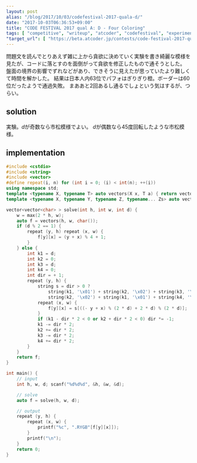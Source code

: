 ```yaml
---
layout: post
alias: "/blog/2017/10/03/codefestival-2017-quala-d/"
date: "2017-10-03T06:36:53+09:00"
title: "CODE FESTIVAL 2017 qual A: D - Four Coloring"
tags: [ "competitive", "writeup", "atcoder", "codefestival", "experiment" ]
"target_url": [ "https://beta.atcoder.jp/contests/code-festival-2017-quala/tasks/code_festival_2017_quala_d" ]
---
```


問題文を読んでとりあえず雑に上から貪欲に決めていく実験を書き綺麗な模様を見たが、コードに落とすのを面倒がって貪欲を修正したもので通そうとした。
盤面の境界の影響でずれなどがあり、できそうに見えたが思っていたより難しくて時間を解かした。
結果は日本人内$63$位でパフォはぎりぎり橙。ボーダーは$60$位だったようで通過失敗。
まああと$2$回あるし通るでしょという気はするが、つらい。

## solution

実験。$d$が奇数なら市松模様でよい。
$d$が偶数なら$45$度回転したような市松模様。

## implementation

``` c++
#include <cstdio>
#include <string>
#include <vector>
#define repeat(i, n) for (int i = 0; (i) < int(n); ++(i))
using namespace std;
template <typename X, typename T> auto vectors(X x, T a) { return vector<T>(x, a); }
template <typename X, typename Y, typename Z, typename... Zs> auto vectors(X x, Y y, Z z, Zs... zs) { auto cont = vectors(y, z, zs...); return vector<decltype(cont)>(x, cont); }

vector<vector<char> > solve(int h, int w, int d) {
    w = max(2 * h, w);
    auto f = vectors(h, w, char());
    if (d % 2 == 1) {
        repeat (y, h) repeat (x, w) {
            f[y][x] = (y + x) % 4 + 1;
        }
    } else {
        int k1 = d;
        int k2 = 0;
        int k3 = d;
        int k4 = 0;
        int dir = + 1;
        repeat (y, h) {
            string s = dir > 0 ?
                string(k1, '\x01') + string(k2, '\x02') + string(k3, '\x03') + string(k4, '\x04') :
                string(k2, '\x02') + string(k1, '\x01') + string(k4, '\x04') + string(k3, '\x03') ;
            repeat (x, w) {
                f[y][x] = s[((- y + x) % (2 * d) + 2 * d) % (2 * d)];
            }
            if (k1 - dir * 2 < 0 or k2 + dir * 2 < 0) dir *= -1;
            k1 -= dir * 2;
            k2 += dir * 2;
            k3 -= dir * 2;
            k4 += dir * 2;
        }
    }
    return f;
}

int main() {
    // input
    int h, w, d; scanf("%d%d%d", &h, &w, &d);

    // solve
    auto f = solve(h, w, d);

    // output
    repeat (y, h) {
        repeat (x, w) {
            printf("%c", ".RYGB"[f[y][x]]);
        }
        printf("\n");
    }
    return 0;
}
```
